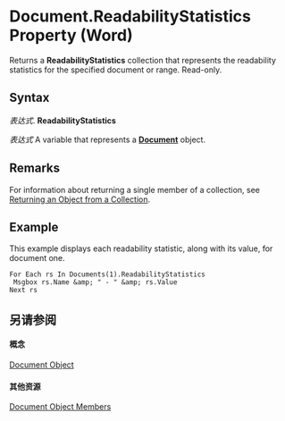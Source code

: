 
# Document.ReadabilityStatistics Property (Word)

Returns a  **ReadabilityStatistics** collection that represents the readability statistics for the specified document or range. Read-only.


## Syntax

 _表达式_. **ReadabilityStatistics**

 _表达式_ A variable that represents a **[Document](8d83487a-2345-a036-a916-971c9db5b7fb.md)** object.


## Remarks

For information about returning a single member of a collection, see [Returning an Object from a Collection](28f76384-f495-9640-a7c8-10ada3fac727.md).


## Example

This example displays each readability statistic, along with its value, for document one.


```
For Each rs In Documents(1).ReadabilityStatistics 
 Msgbox rs.Name &amp; " - " &amp; rs.Value 
Next rs
```


## 另请参阅


#### 概念


[Document Object](8d83487a-2345-a036-a916-971c9db5b7fb.md)
#### 其他资源


[Document Object Members](http://msdn.microsoft.com/library/fc9ab457-0888-f917-3d52-387168ac23b9%28Office.15%29.aspx)
